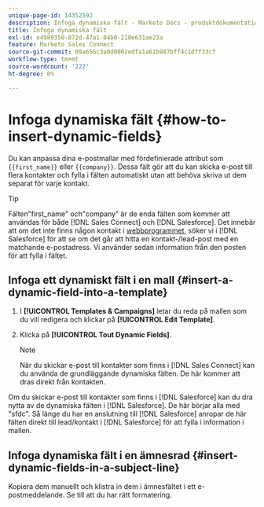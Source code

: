 ```yaml
---
unique-page-id: 14352592
description: Infoga dynamiska fält - Marketo Docs - produktdokumentation
title: Infoga dynamiska fält
exl-id: e4989350-872d-47a1-84b0-210e631ae23a
feature: Marketo Sales Connect
source-git-commit: 09a656c3a0d0002edfa1a61b987bff4c1dff33cf
workflow-type: tm+mt
source-wordcount: '222'
ht-degree: 0%

---
```


# Infoga dynamiska fält {#how-to-insert-dynamic-fields}

Du kan anpassa dina e-postmallar med fördefinierade attribut som `{{first_name}}` eller `{{company}}`. Dessa fält gör att du kan skicka e-post till flera kontakter och fylla i fälten automatiskt utan att behöva skriva ut dem separat för varje kontakt.

>[!TIP]
>
>Fälten&quot;first_name&quot; och&quot;company&quot; är de enda fälten som kommer att användas för både [!DNL Sales Connect] och [!DNL Salesforce]. Det innebär att om det inte finns någon kontakt i [webbprogrammet](https://toutapp.com/login), söker vi i [!DNL Salesforce] för att se om det går att hitta en kontakt-/lead-post med en matchande e-postadress. Vi använder sedan information från den posten för att fylla i fältet.

## Infoga ett dynamiskt fält i en mall {#insert-a-dynamic-field-into-a-template}

1. I **[!UICONTROL Templates & Campaigns]** letar du reda på mallen som du vill redigera och klickar på **[!UICONTROL Edit Template]**.

1. Klicka på **[!UICONTROL Tout Dynamic Fields]**.

   >[!NOTE]
   >
   >När du skickar e-post till kontakter som finns i [!DNL Sales Connect] kan du använda de grundläggande dynamiska fälten. De här kommer att dras direkt från kontakten.

Om du skickar e-post till kontakter som finns i [!DNL Salesforce] kan du dra nytta av de dynamiska fälten i [!DNL Salesforce]. De här börjar alla med &quot;sfdc&quot;. Så länge du har en anslutning till [!DNL Salesforce] anropar de här fälten direkt till lead/kontakt i [!DNL Salesforce] för att fylla i information i mallen.

## Infoga dynamiska fält i en ämnesrad {#insert-dynamic-fields-in-a-subject-line}

Kopiera dem manuellt och klistra in dem i ämnesfältet i ett e-postmeddelande. Se till att du har rätt formatering.
